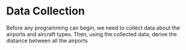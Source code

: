 # Data Collection
Before any programming can begin, we need to collect data about the airports and aircraft types. Then, using the collected data, derive the distance between all the airports